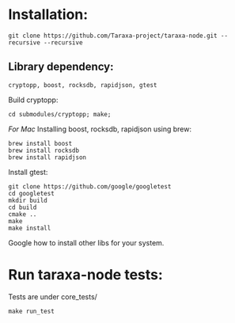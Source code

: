 # Installation:
```
git clone https://github.com/Taraxa-project/taraxa-node.git --recursive --recursive
```

## Library dependency:

```
cryptopp, boost, rocksdb, rapidjson, gtest
```

Build cryptopp:
```
cd submodules/cryptopp; make;
```

*For Mac* Installing boost, rocksdb, rapidjson using brew:
```
brew install boost
brew install rocksdb
brew install rapidjson
```


Install gtest:
```
git clone https://github.com/google/googletest
cd googletest
mkdir build
cd build
cmake ..
make
make install
```

Google how to install other libs for your system.

# Run taraxa-node tests:
Tests are under core_tests/
```
make run_test
```
